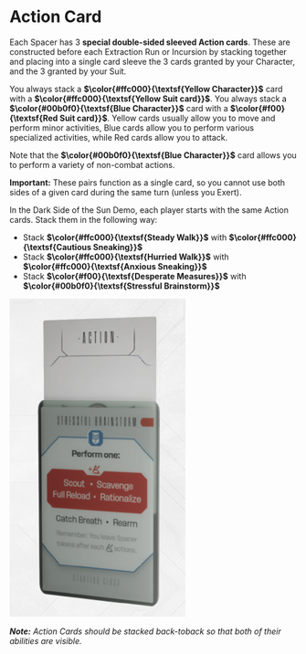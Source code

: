 # Action Card

Each Spacer has 3 **special double-sided sleeved Action cards**. These are constructed before
each Extraction Run or Incursion by stacking together and placing into a single card sleeve the 3
cards granted by your Character, and the 3 granted by your Suit.

You always stack a **$\color{#ffc000}{\textsf{Yellow Character}}$** card with a **$\color{#ffc000}{\textsf{Yellow Suit card}}$**. You always stack a **$\color{#00b0f0}{\textsf{Blue Character}}$** card with a **$\color{#f00}{\textsf{Red Suit card}}$**. Yellow cards usually allow you to move and perform minor activities, Blue cards allow you to perform various specialized activities, while Red cards allow you to
attack.

Note that the **$\color{#00b0f0}{\textsf{Blue Character}}$** card allows you to perform a variety of non-combat actions.

**Important:** These pairs function as a single card, so you cannot use both sides of a given card
during the same turn (unless you Exert).

In the Dark Side of the Sun Demo, each player starts with the same Action cards. Stack
them in the following way:

- Stack **$\color{#ffc000}{\textsf{Steady Walk}}$** with **$\color{#ffc000}{\textsf{Cautious Sneaking}}$**
- Stack **$\color{#ffc000}{\textsf{Hurried Walk}}$** with **$\color{#ffc000}{\textsf{Anxious Sneaking}}$**
- Stack **$\color{#f00}{\textsf{Desperate Measures}}$** with **$\color{#00b0f0}{\textsf{Stressful Brainstorm}}$**

![Action Card](img/action-card.png)

***Note:** Action Cards should be stacked back-toback so that both of their abilities are visible.*